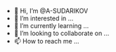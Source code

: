 - 👋 Hi, I’m @A-SUDARIKOV
- 👀 I’m interested in ...
- 🌱 I’m currently learning ...
- 💞️ I’m looking to collaborate on ...
- 📫 How to reach me ...

<!---
A-SUDARIKOV/A-SUDARIKOV is a ✨ special ✨ repository because its `README.md` (this file) appears on your GitHub profile.
You can click the Preview link to take a look at your changes.
--->
